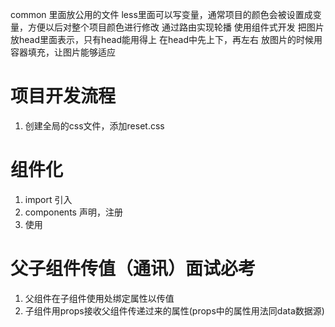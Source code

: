 common 里面放公用的文件
less里面可以写变量，通常项目的颜色会被设置成变量，方便以后对整个项目颜色进行修改
通过路由实现轮播
使用组件式开发
把图片放head里面表示，只有head能用得上
在head中先上下，再左右  放图片的时候用容器填充，让图片能够适应
# 项目开发流程
1. 创建全局的css文件，添加reset.css

# 组件化
1. import 引入
2. components 声明，注册
3. 使用

# 父子组件传值（通讯）面试必考
1. 父组件在子组件使用处绑定属性以传值
2. 子组件用props接收父组件传递过来的属性(props中的属性用法同data数据源)

